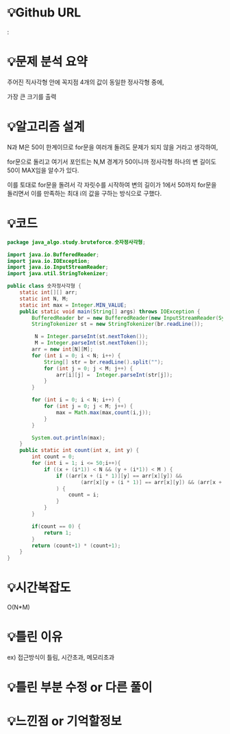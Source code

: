 # 💡Github URL

: 

# 💡**문제 분석 요약**

주어진 직사각형 안에 꼭지점 4개의 값이 동일한 정사각형 중에,

가장 큰 크기를 출력

# 💡**알고리즘 설계**

N과 M은 50이 한계이므로 for문을 여러개 돌려도 문제가 되지 않을 거라고 생각하여,

for문으로 돌리고 여기서 포인트는 N,M 경계가 50이니까 정사각형 하나의 변 길이도 50이 MAX임을 알수가 있다.

이를 토대로 for문을 돌려서 각 자릿수를 시작하여 변의 길이가 1에서 50까지 for문을 돌리면서 이를 만족하는 최대 i의 값을 구하는 방식으로 구했다.

# 💡코드

```java
package java_algo.study.bruteforce.숫자정사각형;

import java.io.BufferedReader;
import java.io.IOException;
import java.io.InputStreamReader;
import java.util.StringTokenizer;

public class 숫자정사각형 {
    static int[][] arr;
    static int N, M;
    static int max = Integer.MIN_VALUE;
    public static void main(String[] args) throws IOException {
        BufferedReader br = new BufferedReader(new InputStreamReader(System.in));
        StringTokenizer st = new StringTokenizer(br.readLine());

         N = Integer.parseInt(st.nextToken());
         M = Integer.parseInt(st.nextToken());
        arr = new int[N][M];
        for (int i = 0; i < N; i++) {
            String[] str = br.readLine().split("");
            for (int j = 0; j < M; j++) {
                arr[i][j] =  Integer.parseInt(str[j]);
            }
        }

        for (int i = 0; i < N; i++) {
            for (int j = 0; j < M; j++) {
                max = Math.max(max,count(i,j));
            }
        }

        System.out.println(max);
    }
    public static int count(int x, int y) {
        int count = 0;
        for (int i = 1; i <= 50;i++){
            if ((x + (i*1)) < N && (y + (i*1)) < M ) {
                if ((arr[x + (i * 1)][y] == arr[x][y]) &&
                        (arr[x][y + (i * 1)] == arr[x][y]) && (arr[x + (i * 1)][y + (i * 1)] == arr[x][y])
                ) {
                    count = i;
                }
            }
        }

        if(count == 0) {
            return 1;
        }
        return (count+1) * (count+1);
    }
}

```

# 💡시간복잡도

O(N*M)

# 💡틀린 이유

ex) 접근방식이 틀림, 시간초과, 메모리초과

# 💡틀린 부분 수정 or 다른 풀이

# 💡느낀점 or 기억할정보